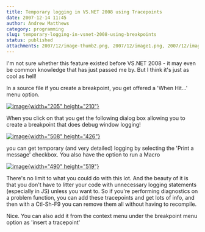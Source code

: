 ```yaml
---
title: Temporary logging in VS.NET 2008 using Tracepoints
date: 2007-12-14 11:45
author: Andrew Matthews
category: programming
slug: temporary-logging-in-vsnet-2008-using-breakpoints
status: published
attachments: 2007/12/image-thumb2.png, 2007/12/image1.png, 2007/12/image2.png, 2007/12/image-thumb1.png, 2007/12/image-thumb.png, 2007/12/image.png
---
```


I'm not sure whether this feature existed before VS.NET 2008 - it may even be common knowledge that has just passed me by. But I think it's just as cool as hell!

In a source file if you create a breakpoint, you get offered a 'When Hit...' menu option.

[![image]({static}2007/12/image-thumb.png){width="205" height="210"}]({static}2007/12/image.png)

When you click on that you get the following dialog box allowing you to create a breakpoint that does debug window logging!

[![image]({static}2007/12/image-thumb1.png){width="508" height="426"}]({static}2007/12/image1.png)

you can get temporary (and very detailed) logging by selecting the 'Print a message' checkbox. You also have the option to run a Macro

[![image]({static}2007/12/image-thumb2.png){width="490" height="519"}]({static}2007/12/image2.png)

There's no limit to what you could do with this lot. And the beauty of it is that you don't have to litter your code with unnecessary logging statements (especially in JS) unless you want to. So if you're performing diagnostics on a problem function, you can add these tracepoints and get lots of info, and then with a Ctl-Sh-F9 you can remove them all without having to recompile.

Nice. You can also add it from the context menu under the breakpoint menu option as 'insert a tracepoint'
